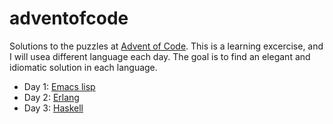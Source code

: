 # adventofcode

Solutions to the puzzles at [Advent of Code](http://adventofcode.com/).
This is a learning excercise, and I will usea different language each
day. The goal is to find an elegant and idiomatic solution in each language.

* Day 1: [Emacs lisp](https://github.com/rolfrander/adventofcode/blob/master/day01.el)
* Day 2: [Erlang](https://github.com/rolfrander/adventofcode/blob/master/day02.erl)
* Day 3: [Haskell](https://github.com/rolfrander/adventofcode/blob/master/day03.hs)